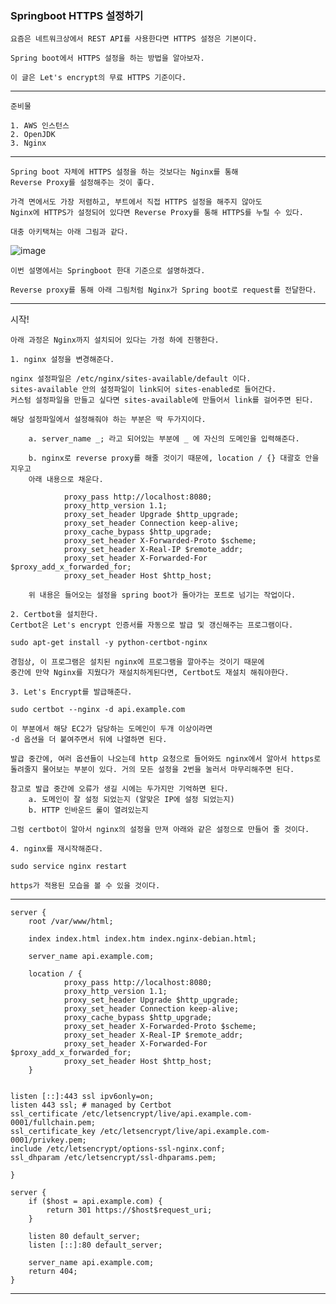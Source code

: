 <h3> Springboot HTTPS 설정하기 </h3>

    요즘은 네트워크상에서 REST API를 사용한다면 HTTPS 설정은 기본이다.
    
    Spring boot에서 HTTPS 설정을 하는 방법을 알아보자.

    이 글은 Let's encrypt의 무료 HTTPS 기준이다.

---

    준비물

    1. AWS 인스턴스
    2. OpenJDK
    3. Nginx

---

    Spring boot 자체에 HTTPS 설정을 하는 것보다는 Nginx를 통해
    Reverse Proxy를 설정해주는 것이 좋다.
    
    가격 면에서도 가장 저렴하고, 부트에서 직접 HTTPS 설정을 해주지 않아도
    Nginx에 HTTPS가 설정되어 있다면 Reverse Proxy를 통해 HTTPS를 누릴 수 있다.

    대충 아키택쳐는 아래 그림과 같다.

![image](https://user-images.githubusercontent.com/19279163/131491254-3a951955-e2b2-427c-aa5b-9449622610a0.png)

    이번 설명에서는 Springboot 한대 기준으로 설명하겠다.

    Reverse proxy를 통해 아래 그림처럼 Nginx가 Spring boot로 request를 전달한다.

---

시작!

    아래 과정은 Nginx까지 설치되어 있다는 가정 하에 진행한다.
    
    1. nginx 설정을 변경해준다.

    nginx 설정파일은 /etc/nginx/sites-available/default 이다.
    sites-available 안의 설정파일이 link되어 sites-enabled로 들어간다.
    커스텀 설정파일을 만들고 싶다면 sites-available에 만들어서 link를 걸어주면 된다.

    해당 설정파일에서 설정해줘야 하는 부분은 딱 두가지이다.

        a. server_name _; 라고 되어있는 부분에 _ 에 자신의 도메인을 입력해준다.

        b. nginx로 reverse proxy를 해줄 것이기 때문에, location / {} 대괄호 안을 지우고
        아래 내용으로 채운다.
        
                proxy_pass http://localhost:8080;
                proxy_http_version 1.1;
                proxy_set_header Upgrade $http_upgrade;
                proxy_set_header Connection keep-alive;
                proxy_cache_bypass $http_upgrade;
                proxy_set_header X-Forwarded-Proto $scheme;
                proxy_set_header X-Real-IP $remote_addr;
                proxy_set_header X-Forwarded-For $proxy_add_x_forwarded_for;
                proxy_set_header Host $http_host;

        위 내용은 들어오는 설정을 spring boot가 돌아가는 포트로 넘기는 작업이다.

    2. Certbot을 설치한다.
    Certbot은 Let's encrypt 인증서를 자동으로 발급 및 갱신해주는 프로그램이다.
    
    sudo apt-get install -y python-certbot-nginx

    경험상, 이 프로그램은 설치된 nginx에 프로그램을 깔아주는 것이기 때문에 
    중간에 만약 Nginx를 지웠다가 재설치하게된다면, Certbot도 재설치 해줘야한다.

    3. Let's Encrypt를 발급해준다.

    sudo certbot --nginx -d api.example.com

    이 부분에서 해당 EC2가 담당하는 도메인이 두개 이상이라면
    -d 옵션을 더 붙여주면서 뒤에 나열하면 된다.

    발급 중간에, 여러 옵션들이 나오는데 http 요청으로 들어와도 nginx에서 알아서 https로
    돌려줄지 물어보는 부분이 있다. 거의 모든 설정을 2번을 눌러서 마무리해주면 된다.

    참고로 발급 중간에 오류가 생길 시에는 두가지만 기억하면 된다.
        a. 도메인이 잘 설정 되었는지 (알맞은 IP에 설정 되었는지)
        b. HTTP 인바운드 룰이 열려있는지

    그럼 certbot이 알아서 nginx의 설정을 만져 아래와 같은 설정으로 만들어 줄 것이다.

    4. nginx를 재시작해준다.

    sudo service nginx restart

    https가 적용된 모습을 볼 수 있을 것이다.

---

    server {
        root /var/www/html;

        index index.html index.htm index.nginx-debian.html;

        server_name api.example.com;

        location / {
                proxy_pass http://localhost:8080;
                proxy_http_version 1.1;
                proxy_set_header Upgrade $http_upgrade;
                proxy_set_header Connection keep-alive;
                proxy_cache_bypass $http_upgrade;
                proxy_set_header X-Forwarded-Proto $scheme;
                proxy_set_header X-Real-IP $remote_addr;
                proxy_set_header X-Forwarded-For $proxy_add_x_forwarded_for;
                proxy_set_header Host $http_host;
        }


    listen [::]:443 ssl ipv6only=on;
    listen 443 ssl; # managed by Certbot
    ssl_certificate /etc/letsencrypt/live/api.example.com-0001/fullchain.pem;
    ssl_certificate_key /etc/letsencrypt/live/api.example.com-0001/privkey.pem;
    include /etc/letsencrypt/options-ssl-nginx.conf;
    ssl_dhparam /etc/letsencrypt/ssl-dhparams.pem;

    }

    server {
        if ($host = api.example.com) {
            return 301 https://$host$request_uri;
        }

        listen 80 default_server;
        listen [::]:80 default_server;

        server_name api.example.com;
        return 404; 
    }

---